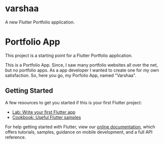 # varshaa

A new Flutter Portfolio application.

# Portfolio App

This project is a starting point for a Flutter Portfolio application.

This is a Portfolio App. Since, I saw many portfolio websites all over the net, but no portfolio apps. As a app developer I wanted to create one for my own satisfaction. So, here you go, my Porfolio App, named "Varshaa". 

## Getting Started

A few resources to get you started if this is your first Flutter project:

- [Lab: Write your first Flutter app](https://flutter.dev/docs/get-started/codelab)
- [Cookbook: Useful Flutter samples](https://flutter.dev/docs/cookbook)

For help getting started with Flutter, view our
[online documentation](https://flutter.dev/docs), which offers tutorials,
samples, guidance on mobile development, and a full API reference.
